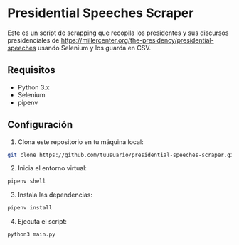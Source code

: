 # Presidential Speeches Scraper

Este es un script de scrapping que recopila los presidentes y sus discursos presidenciales de https://millercenter.org/the-presidency/presidential-speeches usando Selenium y los guarda en CSV.

## Requisitos

- Python 3.x
- Selenium
- pipenv

## Configuración

1. Clona este repositorio en tu máquina local:

```bash
git clone https://github.com/tuusuario/presidential-speeches-scraper.git
```

2. Inicia el entorno virtual:

```bash
pipenv shell
```

3. Instala las dependencias:

```bash
pipenv install
```

4. Ejecuta el script:

```bash
python3 main.py
```
